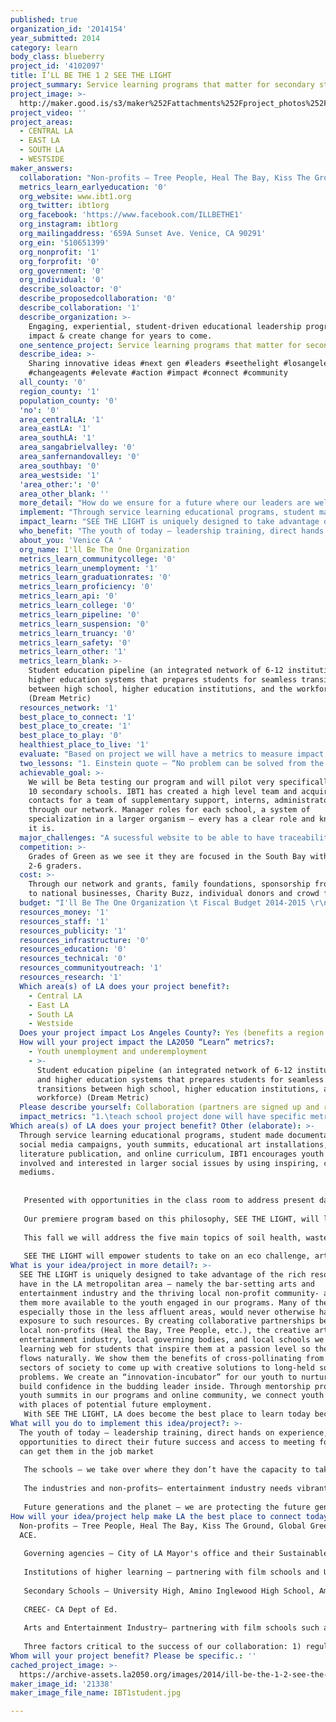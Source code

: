 ```yaml
---
published: true
organization_id: '2014154'
year_submitted: 2014
category: learn
body_class: blueberry
project_id: '4102097'
title: I’LL BE THE 1 2 SEE THE LIGHT
project_summary: Service learning programs that matter for secondary students & teachers.
project_image: >-
  http://maker.good.is/s3/maker%252Fattachments%252Fproject_photos%252Fimages%252F21338%252Fdisplay%252FIBT1student.jpg=c570x385
project_video: ''
project_areas:
  - CENTRAL LA
  - EAST LA
  - SOUTH LA
  - WESTSIDE
maker_answers:
  collaboration: "Non-profits – Tree People, Heal The Bay, Kiss The Ground, Global Green and ACE.\r\n\r\nGoverning agencies – City of LA Mayor's office and their Sustainable goals. \r\n\r\nInstitutions of higher learning – partnering with film schools and Universities.  We are working with UCLA.  \r\n\r\nSecondary Schools – University High, Amino Inglewood High School, Amino Westrside Middle School, Muse School (these are confirmed) and more to come.  \r\n\r\nCREEC- CA Dept of Ed.\r\n\r\nArts and Entertainment Industry– partnering with film schools such as LA Film so students will be exposed to the entertainment industry through media projects we build with the students.\r\n\r\nThree factors critical to the success of our collaboration: 1) regular and open communication. Not a lot of institutions are used to working in such a collaborative and innovative way. There’s a lot of disconnects and “re-invent the wheel” stuff in the non-profit world and entertainment industry here. By putting the focus on the youth and not on any one organization, we give the power over to the people and encourage a much higher level of organization. There’s a learning curve in and of itself in this collaboration. We are staffed at IBT1 with experts in empowerment and leadership training and fully intend to have one of the first things we do to be to inculcate the collaborating partners into our new model of thinking. We need to walk our talk for it to work. In addition, we are staffed amply to do regular follow up with our partners and support a regular open flow of communication clearly. 2) acknowledgment for the system as it currently works. We do have our feet on the ground, even if our vision is to shoot for the stars, so to speak. We know we have to be palatable to the schools learning agenda, especially with standardized testing, so we are partnering with CREEC to ensure we are doing this in a way that’s approachable enough for the schools that they’re able to fit it in their scheduling. 3) a clear plan. High level collaborations are awesome, but they need clear strategy and direction. Through the discipline comes the freedom. We have big goals, but they start with small strategic steps. We have very clear game plans about who to engage in year one, and what we need from who to make this work. We constantly re-evaluate and course correct, but are savvy to the need for specific and measurable benchmark goals, especially in the early stages of partnerships until a more naturalorganic rhythm starts to unfold. \r\n"
  metrics_learn_earlyeducation: '0'
  org_website: www.ibt1.org
  org_twitter: ibt1org
  org_facebook: 'https://www.facebook.com/ILLBETHE1'
  org_instagram: ibt1org
  org_mailingaddress: '659A Sunset Ave. Venice, CA 90291'
  org_ein: '510651399'
  org_nonprofit: '1'
  org_forprofit: '0'
  org_government: '0'
  org_individual: '0'
  describe_soloactor: '0'
  describe_proposedcollaboration: '0'
  describe_collaboration: '1'
  describe_organization: >-
    Engaging, experiential, student-driven educational leadership programs that
    impact & create change for years to come. 
  one_sentence_project: Service learning programs that matter for secondary students & teachers.
  describe_idea: >-
    Sharing innovative ideas #next gen #leaders #seethelight #losangeles
    #changeagents #elevate #action #impact #connect #community
  all_county: '0'
  region_county: '1'
  population_county: '0'
  'no': '0'
  area_centralLA: '1'
  area_eastLA: '1'
  area_southLA: '1'
  area_sangabrielvalley: '0'
  area_sanfernandovalley: '0'
  area_southbay: '0'
  area_westside: '1'
  'area_other:': '0'
  area_other_blank: ''
  more_detail: "How do we ensure for a future where our leaders are well equipped to guide us through the impending social, economic, and environmental challenges we face as a society? How can we educate our youth in being strategic disruptors of innovation, using their talents and creativity to come up with real solutions for tomorrow’s concerns? And most importantly, how do we get this next generation of leaders to really believe in their capacity to take effective action to improve their lives and the well-being of our world without which they lack the motivation to do so? We believe it starts with creating innovative and experiential, student-driven educational and leadership programs for young adults. \r\n\r\n \r\n"
  implement: "Through service learning educational programs, student made documentary films, social media campaigns, youth summits, educational art installations, literature publication, and online curriculum, IBT1 encourages youth to get involved and interested in larger social issues by using inspiring, creative mediums. \r\n\r\n\r\nPresented with opportunities in the class room to address present day, real-world challenges students will take on projects that test out their critical thinking and team-building skills on issues that will immediately have an impact on their local communities, and they’ll build up their confidence in their ability to impact real change while doing it. Of course, we need to teach our youth the basics about the important global issues at hand, but it is also our responsibility to restore in them the belief that they can indeed make a difference and that their actions matter. We need to give them the opportunity to experience that they, indeed, can be the one to make a change for the better. \r\n\r\nOur premiere program based on this philosophy, SEE THE LIGHT, will launch in over 10+ Los Angeles based Secondary Schools Fall 2014. Designed to walk teachers and students through an eco-challenge that impacts their school and/or community to which they must propose and vote on a chosen project to implement as a potential solution to the presented problem. \r\n\r\nThis fall we will address the five main topics of soil health, waste management, energy, air quality, and ocean health in that particular school and group of students. Each school participating will be provided with 3 visits from an IBT1 program lead.  We will provide the following; three classroom discussions, a presentation about our program; actionable take home tool kit that addresses the eco-challenge; a sustainability plan for the school and student related to the challenge; tools for science, environmental and film clubs to launch peer-to-peer learning campaigns; access to our online tools, how to videos, social media engagement, and tracking system; comprehensive volunteer, internship, and learning database; and resources in English and Spanish language. \r\n\r\nSEE THE LIGHT will empower students to take on an eco challenge, art installations, media campaigns, and documentary films that push forward social change.  With our online portal students will be able to track their groups’ project, find and log volunteer hours, and earn points toward green products, healthy food, and scholarships."
  impact_learn: "SEE THE LIGHT is uniquely designed to take advantage of the rich resources we have in the LA metropolitan area – namely the bar-setting arts and entertainment industry and the thriving local non-profit community- and make them more available to the youth engaged in our programs. Many of these youth, especially those in the less affluent areas, would never otherwise have exposure to such resources. By creating collaborative partnerships between local non-profits (Heal the Bay, Tree People, etc.), the creative arts and entertainment industry, local governing bodies, and local schools we create a learning web for students that inspire them at a passion level so the learning flows naturally. We show them the benefits of cross-pollinating from the many sectors of society to come up with creative solutions to long-held societal problems. We create an “innovation-incubator” for our youth to nurture and build confidence in the budding leader inside. Through mentorship programs and youth summits in our programs and online community, we connect youth directly with places of potential future employment. \r\nWith SEE THE LIGHT, LA does become the best place to learn today because we bridge the gap between school and the community’s outside resources. We take the pressure off of schools to “do it all,” and we provide an avenue for outside agencies to bring their resources to the schools in an easy-to-use, immediately impactful way. What’s more, with every new year of the program, the learning web only grows stronger. The integrated community of learning that expands well beyond the walls of any one school grows bigger and more sophisticated every year. Graduates of the program can come back and act as mentors. Communications between schools, non-profits, and the entertainment industry get more frequent, more clear, and more creatively rich. We start to funnel well-trained youth into internship jobs at some of the collaborating non-profits or corporations that take part in out learning web. By the year 2050, other metropolitan areas will be emulating our model for integrated learning systems that empower our youth, our communities, and our local industries. \r\n"
  who_benefit: "The youth of today – leadership training, direct hands on experience, opportunities to direct their future success and access to meeting folks who can get them in the job market\r\n\r\nThe schools – we take over where they don’t have the capacity to take the students. Everything from teaching them emotional intelligence, conflict resolution, management skills as well as we connect schools to the local resources in the community that they wouldn’t otherwise have access to.\r\n\r\nThe industries and non-profits– entertainment industry needs vibrant young minds with innovative ideas that address real world problems. We are a key component in that pipeline, getting the best of the best youth in position to be future employees at these places.\r\n\r\nFuture generations and the planet – we are protecting the future generations of this planet by giving our best offering to this current next generation. We are teaching them from an integrated place, teaching them systems thinking so that they can address the complex problems we face with a holistic approach. We are teaching them how to be stewards of this earth. Like Einstein said “to solve a problem, you have to operate from a higher level of consciousness than the one the problem was created on.” We are offering that new high level way of thinking as a promise for a better future for all.\r\n"
  about_you: 'Venice CA '
  org_name: I'll Be The One Organization
  metrics_learn_communitycollege: '0'
  metrics_learn_unemployment: '1'
  metrics_learn_graduationrates: '0'
  metrics_learn_proficiency: '0'
  metrics_learn_api: '0'
  metrics_learn_college: '0'
  metrics_learn_pipeline: '0'
  metrics_learn_suspension: '0'
  metrics_learn_truancy: '0'
  metrics_learn_safety: '0'
  metrics_learn_other: '1'
  metrics_learn_blank: >-
    Student education pipeline (an integrated network of 6-12 institutions, and
    higher education systems that prepares students for seamless transitions
    between high school, higher education institutions, and the workforce)
    (Dream Metric)
  resources_network: '1'
  best_place_to_connect: '1'
  best_place_to_create: '1'
  best_place_to_play: '0'
  healthiest_place_to_live: '1'
  evaluate: "Based on project we will have a metrics to measure impact and how it aids in Climate change\r\n\r\nA project that has lasting impact for many years to come that the next wave of students can tur the project into a system for that school and/ or community\r\n\r\nStudents from our classrooms that adopt our program them graduating getting accepted to college or technical school or entering the workforce.  We track through our on line portal and aid them to make these choices. \r\n\r\n "
  two_lessons: "1. Einstein quote – “No problem can be solved from the same level of consciousness that created it.” We must address our complex worldy problem from a systems-level, and we must be able to provide children with opportunities to learn how to be systems-level thinkers. We can’t teach in isolated institutions anymore. We need to start talking to each other and working with each other. This is how we do it. \r\n2. putting youth in safe yet vulnerable positions of leadership leads to the birthplace of creativity. Brene Brown quote: “Vulnerability is the birthplace of love, belonging, joy, courage, empathy, and creativity. It is the source of hope, empathy, accountability, and authenticity. If we want greater clarity in our purpose or deeper and more meaningful spiritual lives, vulnerability is the path.” Not to sound hokey, but humans are emotional creatures. This learning program is designed to speak to and engage “all of our selves” – our emotional selves, mental selves, physical selves, etc. When we do this successfully, you ignite a kind of determination in a person’s soul that will make them strong enough to move mountains. Again, this is our most remarkable natural resource – the untapped potential of our youth to make a change. We must speak to their excellence if we want it to come out of them!\r\n"
  achievable_goal: >-
    We will be Beta testing our program and will pilot very specifically in only
    10 secondary schools. IBT1 has created a high level team and acquired the
    contacts for a team of supplementary support, interns, administrators
    through our network. Manager roles for each school, a system of
    specialization in a larger organism – every has a clear role and knows what
    it is. 
  major_challenges: "A sucessful website to be able to have traceability and the turn key architecture to be able to create a robust site.  \r\n\r\nFunds to make this program happen and all schools to have the resources as well as funds to create an impactful project.\r\n\r\n"
  competition: >-
    Grades of Green as we see it they are focused in the South Bay with mostly
    2-6 graders.  
  cost: >-
    Through our network and grants, family foundations, sponsorship from local
    to national businesses, Charity Buzz, individual donors and crowd funding.  
  budget: "I'll Be The One Organization \t Fiscal Budget 2014-2015 \r\n\t\r\n\t Budgeted \r\n\t\r\n INCOMING CASH FLOW \t$424,000.00\r\n Donations private  \t$115,000.00\r\n 1% for the Planet  \t$30,000.00\r\n Internet one time over fiscal year \t$45,000.00\r\n Charity Buzz \t$50,000.00\r\n Film Camp  \t$30,000.00\r\n Fiscal Sponsorship \t$4,000.00\r\n Grants  \t $150,000.00 \r\n\r\n INCOMING IN KIND FLOW \t\r\n\t\r\n Interns - In Kind \t\r\n Team of Interns  \t$0.00\r\n\r\n Independent Contractors - \t$152,500.00 total\r\n Executive Director /Secretary/PR \t$35,000.00\r\n Development Director \t$25,000.00\r\n Program Director  \t$25,000.00\r\n Logo Design & Rebranding  \t$1,500.00\r\n Web designer/UX  \t$20,000.00\r\n Program Consultant-  Danni Washington \t$10,000.00\r\n Faclitator 1 \t$2,000.00\r\n Faclitator 2 \t$2,000.00\r\n Faclitator 3 \t$2,000.00\r\n Social Marketing \t$15,000.00\r\n Event Producer  \t$10,000.00\r\n Bookeeper  \t $5,000.00 \r\n\t\r\n EXPENSE TOTALS \t\r\n\t\r\n OPERATING EXPENSES \t\r\n\t\r\n Office Expenses \t $27,900.00 \r\n Rent \t $15,000.00 \r\n Internet \t $1,200.00 \r\n Business Cards \t $500.00 \r\n Postage \t $1,000.00 \r\n Utilities \t $2,400.00 \r\n Cell phone \t $2,400.00 \r\n Telephone expenses (Virtual phone- grasshopper.com) \t $1,200.00 \r\n Office Supplies \t $1,500.00 \r\n Food for Office (Snacks, Tea, etc.) \t $1,200.00 \r\n Meals and Entertainment \t $1,500.00 \r\n\t\r\n Website \t $58,800.00 \r\n SquareSpace  \t $300.00 \r\n Mail Chimp \t $1,500.00 \r\n SEO  \t $7,000.00 \r\n Creation and up keep \t $50,000.00 \r\n Insurance Expenses  \t $800.00 \r\n  Professional Liability Insurance  \t $800.00 \r\n\t\r\n Bank/Credit Card \t $5,000.00 \r\n Bank Fees (Checking & Savings accounts) \t -   \r\n Credit Card Fees \t $5,000.00 \r\n\t -   \r\n\t\r\n Program Expenses  \t $5,000.00 \r\n\t\r\n Prinitng  \t 5,000 \r\n\t\r\n\t\r\n Marketing and Advertising \t $51,000.00 \r\n PR/Marketing campaign \t 24,000 \r\n Facebook/Internet ads \t 12,000 \r\n Trade Show Registration \t 5,000 \r\n Venice Chamber Membership  \t 100 \r\n Fundraising Expenses \t 10,000 \r\n\t\r\n Professional Services \t $15,500.00 \r\n Attorney  \t $12,000.00 \r\n Accountant for Taxes  \t $3,500.00 \r\n  Donor Video Production  \t -   \r\n\t\r\n\t\r\n\t\r\n\t\r\n Film Camp  \t $25,000.00 \r\n per 50 students with donated space at LA CENTER STUDIOS  \t\r\n\t\r\n Youth Summit (1st Annual) \t $45,000.00 \r\n\t\r\n EXPENSE TOTALS \t 381,500 \r\n\t"
  resources_money: '1'
  resources_staff: '1'
  resources_publicity: '1'
  resources_infrastructure: '0'
  resources_education: '0'
  resources_technical: '0'
  resources_communityoutreach: '1'
  resources_research: '1'
  Which area(s) of LA does your project benefit?:
    - Central LA
    - East LA
    - South LA
    - Westside
  Does your project impact Los Angeles County?: Yes (benefits a region of LA County)
  How will your project impact the LA2050 “Learn” metrics?:
    - Youth unemployment and underemployment
    - >-
      Student education pipeline (an integrated network of 6-12 institutions,
      and higher education systems that prepares students for seamless
      transitions between high school, higher education institutions, and the
      workforce) (Dream Metric)
  Please describe yourself: Collaboration (partners are signed up and ready to hit the ground running!)
  impact_metrics: "1.\teach school project done will have specific metric developed for it (x number of plants planted in a school garden, school lunches being supplied for  certain # of kids, etc.)\r\n2.\tstudents for their projects along with their grades can recieve from IBT1 - scholarships, internships, or job placements after the year is done \r\n3.\tFunds raised by students through their kickstarter campaigns\r\n4.\tpre and post tests of kid’s confidence level in their belief in their ability to make a difference ( a survey we create for them to take before and after)\r\n5.\tnumber of kids we have in online community, number of partner organizations we have in the online community (the beginning of our learning web, what are our goals for year one)\r\n6.\tnumber of additional schools signed on for year two\r\n7.\tnumber of graduating kids who agree to be mentors for year two\r\n"
Which area(s) of LA does your project benefit? Other (elaborate): >-
  Through service learning educational programs, student made documentary films,
  social media campaigns, youth summits, educational art installations,
  literature publication, and online curriculum, IBT1 encourages youth to get
  involved and interested in larger social issues by using inspiring, creative
  mediums. 
   
   
   Presented with opportunities in the class room to address present day, real-world challenges students will take on projects that test out their critical thinking and team-building skills on issues that will immediately have an impact on their local communities, and they’ll build up their confidence in their ability to impact real change while doing it. Of course, we need to teach our youth the basics about the important global issues at hand, but it is also our responsibility to restore in them the belief that they can indeed make a difference and that their actions matter. We need to give them the opportunity to experience that they, indeed, can be the one to make a change for the better. 
   
   Our premiere program based on this philosophy, SEE THE LIGHT, will launch in over 10+ Los Angeles based Secondary Schools Fall 2014. Designed to walk teachers and students through an eco-challenge that impacts their school and/or community to which they must propose and vote on a chosen project to implement as a potential solution to the presented problem. 
   
   This fall we will address the five main topics of soil health, waste management, energy, air quality, and ocean health in that particular school and group of students. Each school participating will be provided with 3 visits from an IBT1 program lead. We will provide the following; three classroom discussions, a presentation about our program; actionable take home tool kit that addresses the eco-challenge; a sustainability plan for the school and student related to the challenge; tools for science, environmental and film clubs to launch peer-to-peer learning campaigns; access to our online tools, how to videos, social media engagement, and tracking system; comprehensive volunteer, internship, and learning database; and resources in English and Spanish language. 
   
   SEE THE LIGHT will empower students to take on an eco challenge, art installations, media campaigns, and documentary films that push forward social change. With our online portal students will be able to track their groups’ project, find and log volunteer hours, and earn points toward green products, healthy food, and scholarships.
What is your idea/project in more detail?: >-
  SEE THE LIGHT is uniquely designed to take advantage of the rich resources we
  have in the LA metropolitan area – namely the bar-setting arts and
  entertainment industry and the thriving local non-profit community- and make
  them more available to the youth engaged in our programs. Many of these youth,
  especially those in the less affluent areas, would never otherwise have
  exposure to such resources. By creating collaborative partnerships between
  local non-profits (Heal the Bay, Tree People, etc.), the creative arts and
  entertainment industry, local governing bodies, and local schools we create a
  learning web for students that inspire them at a passion level so the learning
  flows naturally. We show them the benefits of cross-pollinating from the many
  sectors of society to come up with creative solutions to long-held societal
  problems. We create an “innovation-incubator” for our youth to nurture and
  build confidence in the budding leader inside. Through mentorship programs and
  youth summits in our programs and online community, we connect youth directly
  with places of potential future employment. 
   With SEE THE LIGHT, LA does become the best place to learn today because we bridge the gap between school and the community’s outside resources. We take the pressure off of schools to “do it all,” and we provide an avenue for outside agencies to bring their resources to the schools in an easy-to-use, immediately impactful way. What’s more, with every new year of the program, the learning web only grows stronger. The integrated community of learning that expands well beyond the walls of any one school grows bigger and more sophisticated every year. Graduates of the program can come back and act as mentors. Communications between schools, non-profits, and the entertainment industry get more frequent, more clear, and more creatively rich. We start to funnel well-trained youth into internship jobs at some of the collaborating non-profits or corporations that take part in out learning web. By the year 2050, other metropolitan areas will be emulating our model for integrated learning systems that empower our youth, our communities, and our local industries.
What will you do to implement this idea/project?: >-
  The youth of today – leadership training, direct hands on experience,
  opportunities to direct their future success and access to meeting folks who
  can get them in the job market
   
   The schools – we take over where they don’t have the capacity to take the students. Everything from teaching them emotional intelligence, conflict resolution, management skills as well as we connect schools to the local resources in the community that they wouldn’t otherwise have access to.
   
   The industries and non-profits– entertainment industry needs vibrant young minds with innovative ideas that address real world problems. We are a key component in that pipeline, getting the best of the best youth in position to be future employees at these places.
   
   Future generations and the planet – we are protecting the future generations of this planet by giving our best offering to this current next generation. We are teaching them from an integrated place, teaching them systems thinking so that they can address the complex problems we face with a holistic approach. We are teaching them how to be stewards of this earth. Like Einstein said “to solve a problem, you have to operate from a higher level of consciousness than the one the problem was created on.” We are offering that new high level way of thinking as a promise for a better future for all.
How will your idea/project help make LA the best place to connect today? In LA2050?: >-
  Non-profits – Tree People, Heal The Bay, Kiss The Ground, Global Green and
  ACE.
   
   Governing agencies – City of LA Mayor's office and their Sustainable goals. 
   
   Institutions of higher learning – partnering with film schools and Universities. We are working with UCLA. 
   
   Secondary Schools – University High, Amino Inglewood High School, Amino Westrside Middle School, Muse School (these are confirmed) and more to come. 
   
   CREEC- CA Dept of Ed.
   
   Arts and Entertainment Industry– partnering with film schools such as LA Film so students will be exposed to the entertainment industry through media projects we build with the students.
   
   Three factors critical to the success of our collaboration: 1) regular and open communication. Not a lot of institutions are used to working in such a collaborative and innovative way. There’s a lot of disconnects and “re-invent the wheel” stuff in the non-profit world and entertainment industry here. By putting the focus on the youth and not on any one organization, we give the power over to the people and encourage a much higher level of organization. There’s a learning curve in and of itself in this collaboration. We are staffed at IBT1 with experts in empowerment and leadership training and fully intend to have one of the first things we do to be to inculcate the collaborating partners into our new model of thinking. We need to walk our talk for it to work. In addition, we are staffed amply to do regular follow up with our partners and support a regular open flow of communication clearly. 2) acknowledgment for the system as it currently works. We do have our feet on the ground, even if our vision is to shoot for the stars, so to speak. We know we have to be palatable to the schools learning agenda, especially with standardized testing, so we are partnering with CREEC to ensure we are doing this in a way that’s approachable enough for the schools that they’re able to fit it in their scheduling. 3) a clear plan. High level collaborations are awesome, but they need clear strategy and direction. Through the discipline comes the freedom. We have big goals, but they start with small strategic steps. We have very clear game plans about who to engage in year one, and what we need from who to make this work. We constantly re-evaluate and course correct, but are savvy to the need for specific and measurable benchmark goals, especially in the early stages of partnerships until a more naturalorganic rhythm starts to unfold.
Whom will your project benefit? Please be specific.: ''
cached_project_image: >-
  https://archive-assets.la2050.org/images/2014/ill-be-the-1-2-see-the-light/maker.good.is/s3/maker%252Fattachments%252Fproject_photos%252Fimages%252F21338%252Fdisplay%252FIBT1student.jpg=c570x385.jpg
maker_image_id: '21338'
maker_image_file_name: IBT1student.jpg

---
```

